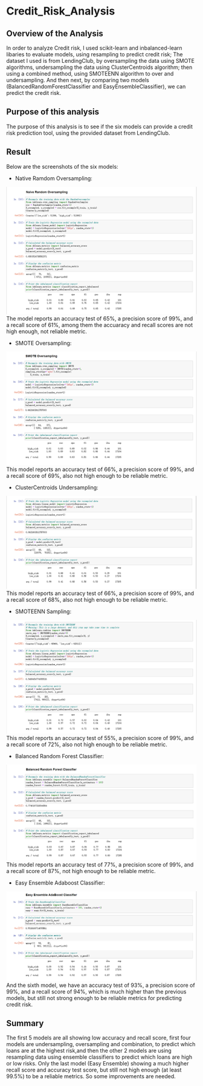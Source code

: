 # Credit_Risk_Analysis
## Overview of the Analysis
In order to analyze Credit risk, I used scikit-learn and inbalanced-learn libaries to evaluate models, using resampling to predict credit risk; 
The dataset I used is from LendingClub, by oversampling the data using SMOTE algorithms, undersampling the data using ClusterCentroids algorithm; then using a combined method, using SMOTEENN algorithm to over and undersampling. And then next, by comparing two models (BalancedRandomForestClassifier and EasyEnsembleClassifier), we can predict the credit risk. 

## Purpose of this analysis
The purpose of this analysis is to see if the six models can provide a credit risk prediction tool, using the provided dataset from LendingClub. 

## Result
Below are the screenshots of the six models: 
- Native Ramdom Oversampling: 
<img src="screenshots/oversampling.png">
The model reports an accuracy test of 65%, a precision score of 99%, and a recall score of 61%, among them the accuaracy and recall scores are not high enough, not reliable metric. 

- SMOTE Oversampling: 
<img src="screenshots/SMOTE_oversampling.png">
This model reports an accuracy test of 66%, a precision score of 99%, and a recall score of 69%, also not high enough to be reliable metric. 

- ClusterCentroids Undersampling: 
<img src="screenshots/undersampling.png">
This model reports an accuracy test of 66%, a precision score of 99%, and a recall score of 68%, also not high enough to be reliable metric. 

- SMOTEENN Sampling: 
<img src="screenshots/SMOTEENN.png">
This model reports an accuracy test of 55%, a precision score of 99%, and a recall score of 72%, also not high enough to be reliable metric. 

- Balanced Random Forest Classifier: 
<img src="screenshots/forest_result.png">
This model reports an accuracy test of 77%, a precision score of 99%, and a recall score of 87%, not high enough to be reliable metric.

- Easy Ensemble Adaboost Classifier: 
<img src="screenshots/Ensemble.png">
And the sixth model, we have an accuracy test of 93%, a precision score of 99%, and a recall score of 94%, which is much higher than the previous models, but still not strong enough to be reliable metrics for predicting credit risk. 

## Summary
The first 5 models are all showing low accuracy and recall score, first four models are undersampling, oversampling and combination, to predict which loans are at the highest risk,and then the other 2 models are using resampling data using ensemble classifiers to predict which loans are high or low risks. Only the last model (Easy Ensemble) showing a much higher recall score and accuracy test score, but still not high enough (at least 99.5%) to be a reliable metrics. So some improvements are needed. 
